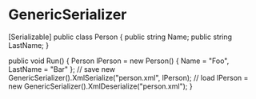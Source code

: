 # GenericSerializer

[Serializable]
public class Person
{
    public string Name;
    public string LastName;
}

public void Run()
{
    Person lPerson = new Person()
    {
        Name = "Foo",
        LastName = "Bar"
    };
    // save
    new GenericSerializer<Person>().XmlSerialize("person.xml", lPerson);
    // load
    lPerson = new GenericSerializer<Person>().XmlDeserialize("person.xml");
}
